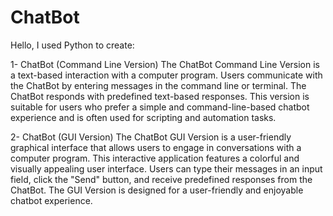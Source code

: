 # ChatBot
Hello, I used Python to create:

1- ChatBot (Command Line Version)
The ChatBot Command Line Version is a text-based interaction with a computer program. Users communicate with the ChatBot by entering messages in the command line or terminal. The ChatBot responds with predefined text-based responses. This version is suitable for users who prefer a simple and command-line-based chatbot experience and is often used for scripting and automation tasks.


2- ChatBot (GUI Version)
The ChatBot GUI Version is a user-friendly graphical interface that allows users to engage in conversations with a computer program. This interactive application features a colorful and visually appealing user interface. Users can type their messages in an input field, click the "Send" button, and receive predefined responses from the ChatBot. The GUI Version is designed for a user-friendly and enjoyable chatbot experience.
